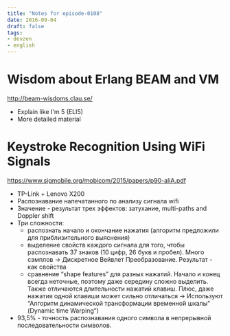 ```yaml
---
title: "Notes for episode-0108"
date: 2016-09-04
draft: false
tags:
- devzen
- english
---
```


# Wisdom about Erlang BEAM  and VM
http://beam-wisdoms.clau.se/

- Explain like I'm 5 (ELI5)
- More detailed material


# Keystroke Recognition Using WiFi Signals
https://www.sigmobile.org/mobicom/2015/papers/p90-aliA.pdf

- TP-Link + Lenovo X200
- Распознавание напечатанного по анализу сигнала wifi
- Значение - результат трех эффектов: затухание, multi-paths and Doppler shift
- Три сложности:
    - распознать начало и окончание нажатия (алгоритм предложили для приблизительного выяснения)
    - выделение свойств каждого сигнала для того, чтобы распознавать 37 знаков (10 цифр, 26 букв и пробел). Много сэмплов -> Дискретное Вейвлет Преобразование. Результат - как свойства
    - сравнение “shape features” для разных нажатий. Начало и конец всегда неточные, поэтому даже середину сложно выделить. Также отличаются длительности нажатий клавиш. Плюс, даже нажатия одной клавиши может сильно отличаться -> Используют “Алгоритм динамической трансформации временно́й шкалы” (Dynamic time Warping”)
- 93,5% - точность распознавания одного символа в непрерывной последовательности символов.

